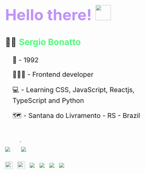 
<h2 style= "font-size: 3.125rem; color: #bd93f9; font-weight: bold; padding-top: 2rem;"> Hello there! <img src="https://dkrn4sk0rn31v.cloudfront.net/2018/05/29070459/pixelart-octocat.gif" width="50"></h2>

<!-- ![capa](https://github.com/SergioBonatto/SergioBonatto/blob/master/site%20imagem.png) -->

<div>
  <p style= 'font-size: 1.75rem'>
    🧔🏼 <span style = "color: #50fa7b; font-weight: bold">Sergio Bonatto</span>
  </p>
  <ul>
    <p style= 'font-size: 1.35rem'>
      🌠 - 1992
    </p>
    <p style= 'font-size: 1.35rem'>
      👨🏼‍💻 - Frontend developer</p>
    <p style= 'font-size: 1.35rem'>
      💻 - Learning CSS, JavaScript, Reactjs, TypeScript and Python
    </p>
    <p style= 'font-size: 1.35rem'>
      🗺️ - Santana do Livramento - RS - Brazil
    </p>
  </ul>
</div>

<div style="margin-top: 3rem">
 <a href="https://github.com/anuraghazra/convoychat">
    <img align="top" style="padding-top:2rem; margin-right: 2rem" src="https://github-readme-stats.vercel.app/api/top-langs/?username=sergiobonatto&langs_count=8&theme=radical" />
  </a>
  <a href="https://github.com/anuraghazra/github-readme-stats">
    <img align="top" style="padding-top:2rem"  src="https://github-readme-stats.vercel.app/api?username=sergiobonatto&show_icons=true&theme=radical"/>
  </a>
 
</div>

<div style="display:flex; align-items: center; ">
<img src="https://img.icons8.com/color/50/000000/javascript--v2.png"style="padding-top:2rem; margin-right: 1rem; width: 24px; height: 24px" />

<img src="https://img.icons8.com/color/50/000000/css3.png" style="padding-top:2rem; margin-right: 1rem; width: 24px; height: 24px"/>

<img src='https://cdn.icon-icons.com/icons2/844/PNG/512/HTML5_icon-icons.com_67090.png' style="padding-top:2rem; margin-right: 1rem; max-width: 24px; max-height: 24px ">

<img src="https://cdn.icon-icons.com/icons2/1508/PNG/512/python_104451.png" style="padding-top:2rem; margin-right: 1rem; max-width: 24px; max-height: 24px">

<img src="https://cdn.icon-icons.com/icons2/2415/PNG/512/typescript_plain_logo_icon_146316.png" style=";padding-top:2rem; margin-right: 1rem; max-width: 24px; max-height: 24px">

<img src="https://cdn.icon-icons.com/icons2/2415/PNG/512/react_original_logo_icon_146374.png" style="padding-top:2rem; margin-right: 1rem; max-width: 24px; max-height: 24px">
</div>
